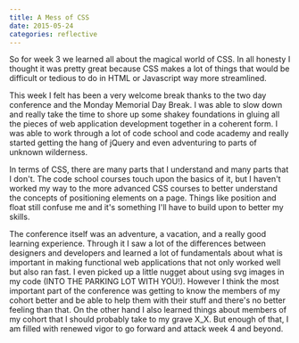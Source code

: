 ```yaml
---
title: A Mess of CSS
date: 2015-05-24
categories: reflective
---
```


So for week 3 we learned all about the magical world of CSS. In all honesty I thought it was pretty great because CSS makes a lot of things that would be difficult or tedious to do in HTML or Javascript way more streamlined.

This week I felt has been a very welcome break thanks to the two day conference and the Monday Memorial Day Break. I was able to slow down and really take the time to shore up some shakey foundations in gluing all the pieces of web application development together in a coherent form. I was able to work through a lot of code school and code academy and really started getting the hang of jQuery and even adventuring to parts of unknown wilderness.  

In terms of CSS, there are many parts that I understand and many parts that I don't. The code school courses touch upon the basics of it, but I haven't worked my way to the more advanced CSS courses to better understand the concepts of positioning elements on a page. Things like position and float still confuse me and it's something I'll have to build upon to better my skills.

The conference itself was an adventure, a vacation, and a really good learning experience. Through it I saw a lot of the differences between designers and developers and learned a lot of fundamentals about what is important in making functional web applications that not only worked well but also ran fast. I even picked up a little nugget about using svg images in my code (INTO THE PARKING LOT WITH YOU!). However I think the most important part of the conference was getting to know the members of my cohort better and be able to help them with their stuff and there's no better feeling than that. On the other hand I also learned things about members of my cohort that I should probably take to my grave X_X. But enough of that, I am filled with renewed vigor to go forward and attack week 4 and beyond.
